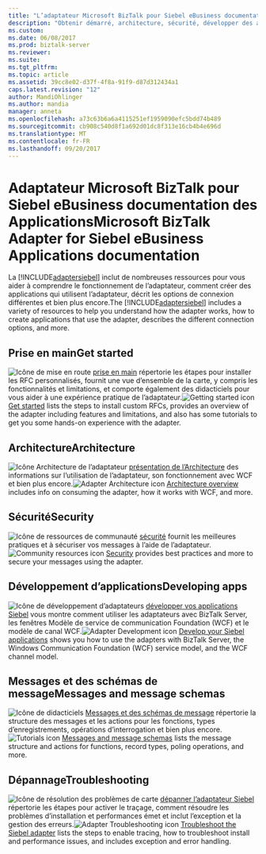 ```yaml
---
title: "L’adaptateur Microsoft BizTalk pour Siebel eBusiness documentation des Applications | Documents Microsoft"
description: "Obtenir démarré, architecture, sécurité, développer des applications, les schémas de message et dépanner l’adaptateur Siebel dans le Pack d’adaptateurs BizTalk"
ms.custom: 
ms.date: 06/08/2017
ms.prod: biztalk-server
ms.reviewer: 
ms.suite: 
ms.tgt_pltfrm: 
ms.topic: article
ms.assetid: 39cc8e02-d37f-4f8a-91f9-d87d312434a1
caps.latest.revision: "12"
author: MandiOhlinger
ms.author: mandia
manager: anneta
ms.openlocfilehash: a73c63b6a6a4115251ef1959090efc5bdd74b489
ms.sourcegitcommit: cb908c540d8f1a692d01dc8f313e16cb4b4e696d
ms.translationtype: MT
ms.contentlocale: fr-FR
ms.lasthandoff: 09/20/2017
---
```

# <a name="microsoft-biztalk-adapter-for-siebel-ebusiness-applications-documentation"></a><span data-ttu-id="5419d-103">Adaptateur Microsoft BizTalk pour Siebel eBusiness documentation des Applications</span><span class="sxs-lookup"><span data-stu-id="5419d-103">Microsoft BizTalk Adapter for Siebel eBusiness Applications documentation</span></span>
<span data-ttu-id="5419d-104">La [!INCLUDE[adaptersiebel](../../includes/adaptersiebel-md.md)] inclut de nombreuses ressources pour vous aider à comprendre le fonctionnement de l’adaptateur, comment créer des applications qui utilisent l’adaptateur, décrit les options de connexion différentes et bien plus encore.</span><span class="sxs-lookup"><span data-stu-id="5419d-104">The [!INCLUDE[adaptersiebel](../../includes/adaptersiebel-md.md)] includes a variety of resources to help you understand how the adapter works, how to create applications that use the adapter, describes the different connection options, and more.</span></span>
  
## <a name="get-started"></a><span data-ttu-id="5419d-105">Prise en main</span><span class="sxs-lookup"><span data-stu-id="5419d-105">Get started</span></span> 
<span data-ttu-id="5419d-106">![Icône de mise en route](../../adapters-and-accelerators/adapter-oracle-database/media/f397b0c1-6fe1-4247-a868-9efcab4a5f55.gif "f397b0c1-6fe1-4247-a868-9efcab4a5f55") [prise en main](../../adapters-and-accelerators/adapter-siebel/get-started-with-the-biztalk-adapter-for-siebel-ebusiness-applications.md) répertorie les étapes pour installer les RFC personnalisés, fournit une vue d’ensemble de la carte, y compris les fonctionnalités et limitations, et comporte également des didacticiels pour vous aider à une expérience pratique de l’adaptateur.</span><span class="sxs-lookup"><span data-stu-id="5419d-106">![Getting started icon](../../adapters-and-accelerators/adapter-oracle-database/media/f397b0c1-6fe1-4247-a868-9efcab4a5f55.gif "f397b0c1-6fe1-4247-a868-9efcab4a5f55") [Get started](../../adapters-and-accelerators/adapter-siebel/get-started-with-the-biztalk-adapter-for-siebel-ebusiness-applications.md) lists the steps to install custom RFCs, provides an overview of the adapter including features and limitations, and also has some tutorials to get you some hands-on experience with the adapter.</span></span>

## <a name="architecture"></a><span data-ttu-id="5419d-107">Architecture</span><span class="sxs-lookup"><span data-stu-id="5419d-107">Architecture</span></span> 
<span data-ttu-id="5419d-108">![Icône Architecture de l’adaptateur](../../adapters-and-accelerators/adapter-oracle-database/media/4af6a1c5-948f-4bf7-bb56-4d63a47f4825.gif "4af6a1c5-948f-4bf7-bb56-4d63a47f4825") [présentation de l’Architecture](../../adapters-and-accelerators/adapter-siebel/architecture-overview-of-the-biztalk-adapter-for-siebel-ebusiness-applications.md) des informations sur l’utilisation de l’adaptateur, son fonctionnement avec WCF et bien plus encore.</span><span class="sxs-lookup"><span data-stu-id="5419d-108">![Adapter Architecture icon](../../adapters-and-accelerators/adapter-oracle-database/media/4af6a1c5-948f-4bf7-bb56-4d63a47f4825.gif "4af6a1c5-948f-4bf7-bb56-4d63a47f4825") [Architecture overview](../../adapters-and-accelerators/adapter-siebel/architecture-overview-of-the-biztalk-adapter-for-siebel-ebusiness-applications.md) includes info on consuming the adapter, how it works with WCF, and more.</span></span>

## <a name="security"></a><span data-ttu-id="5419d-109">Sécurité</span><span class="sxs-lookup"><span data-stu-id="5419d-109">Security</span></span>
<span data-ttu-id="5419d-110">![Icône de ressources de communauté](../../adapters-and-accelerators/adapter-oracle-database/media/community.gif "Communauté") [sécurité](../../adapters-and-accelerators/adapter-siebel/secure-your-siebel-applications.md) fournit les meilleures pratiques et à sécuriser vos messages à l’aide de l’adaptateur.</span><span class="sxs-lookup"><span data-stu-id="5419d-110">![Community resources icon](../../adapters-and-accelerators/adapter-oracle-database/media/community.gif "Community") [Security](../../adapters-and-accelerators/adapter-siebel/secure-your-siebel-applications.md) provides best practices and more to secure your messages using the adapter.</span></span>

## <a name="developing-apps"></a><span data-ttu-id="5419d-111">Développement d’applications</span><span class="sxs-lookup"><span data-stu-id="5419d-111">Developing apps</span></span>
<span data-ttu-id="5419d-112">![Icône de développement d’adaptateurs](../../adapters-and-accelerators/adapter-oracle-database/media/44af70c9-cab1-4201-9912-d115cbc7e16f.gif "44af70c9-cab1-4201-9912-d115cbc7e16f") [développer vos applications Siebel](../../adapters-and-accelerators/adapter-siebel/develop-your-siebel-applications.md) vous montre comment utiliser les adaptateurs avec BizTalk Server, les fenêtres Modèle de service de communication Foundation (WCF) et le modèle de canal WCF.</span><span class="sxs-lookup"><span data-stu-id="5419d-112">![Adapter Development icon](../../adapters-and-accelerators/adapter-oracle-database/media/44af70c9-cab1-4201-9912-d115cbc7e16f.gif "44af70c9-cab1-4201-9912-d115cbc7e16f") [Develop your Siebel applications](../../adapters-and-accelerators/adapter-siebel/develop-your-siebel-applications.md) shows you how to use the adapters with BizTalk Server, the Windows Communication Foundation (WCF) service model, and the WCF channel model.</span></span>

## <a name="messages-and-message-schemas"></a><span data-ttu-id="5419d-113">Messages et des schémas de message</span><span class="sxs-lookup"><span data-stu-id="5419d-113">Messages and message schemas</span></span>
<span data-ttu-id="5419d-114">![Icône de didacticiels](../../adapters-and-accelerators/adapter-oracle-database/media/endtoendtutorials.gif "EndtoEndtutorials") [Messages et des schémas de message](messages-and-message-schemas-for-siebel-adapter-in-biztalk.md) répertorie la structure des messages et les actions pour les fonctions, types d’enregistrements, opérations d’interrogation et bien plus encore.</span><span class="sxs-lookup"><span data-stu-id="5419d-114">![Tutorials icon](../../adapters-and-accelerators/adapter-oracle-database/media/endtoendtutorials.gif "EndtoEndtutorials") [Messages and message schemas](messages-and-message-schemas-for-siebel-adapter-in-biztalk.md) lists the message structure and actions for functions, record types, poling operations, and more.</span></span> 
  
## <a name="troubleshooting"></a><span data-ttu-id="5419d-115">Dépannage</span><span class="sxs-lookup"><span data-stu-id="5419d-115">Troubleshooting</span></span> 
<span data-ttu-id="5419d-116">![Icône de résolution des problèmes de carte](../../adapters-and-accelerators/adapter-oracle-database/media/383a7392-2eb9-485d-b6a8-0187cd5c709d.gif "383a7392-2eb9-485d-b6a8-0187cd5c709d") [dépanner l’adaptateur Siebel](../../adapters-and-accelerators/adapter-siebel/troubleshoot-the-siebel-adapter.md) répertorie les étapes pour activer le traçage, comment résoudre les problèmes d’installation et performances émet et inclut l’exception et la gestion des erreurs.</span><span class="sxs-lookup"><span data-stu-id="5419d-116">![Adapter Troubleshooting icon](../../adapters-and-accelerators/adapter-oracle-database/media/383a7392-2eb9-485d-b6a8-0187cd5c709d.gif "383a7392-2eb9-485d-b6a8-0187cd5c709d") [Troubleshoot the Siebel adapter](../../adapters-and-accelerators/adapter-siebel/troubleshoot-the-siebel-adapter.md) lists the steps to enable tracing, how to troubleshoot install and performance issues, and includes exception and error handling.</span></span>
